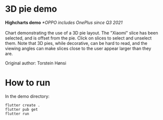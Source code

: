 # 3D pie demo

**Highcharts demo**
<i>*OPPO includes OnePlus since Q3 2021</i><br><br>
        Chart demonstrating the use of a 3D pie layout.
        The "Xiaomi" slice has been selected, and is offset from the pie.
        Click on slices to select and unselect them.
        Note that 3D pies, while decorative, can be hard to read, and the
        viewing angles can make slices close to the user appear larger than they
        are.

Original author: Torstein Hønsi

# How to run

In the demo directory:

```
flutter create .
flutter pub get
flutter run
```

